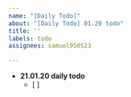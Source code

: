 ```yaml
---
name: "[Daily Todo]"
about: "[Daily Todo] 01.20 todo"
title: ''
labels: todo
assignees: samuel950523

---
```


- **21.01.20 daily todo**
  - [ ]
